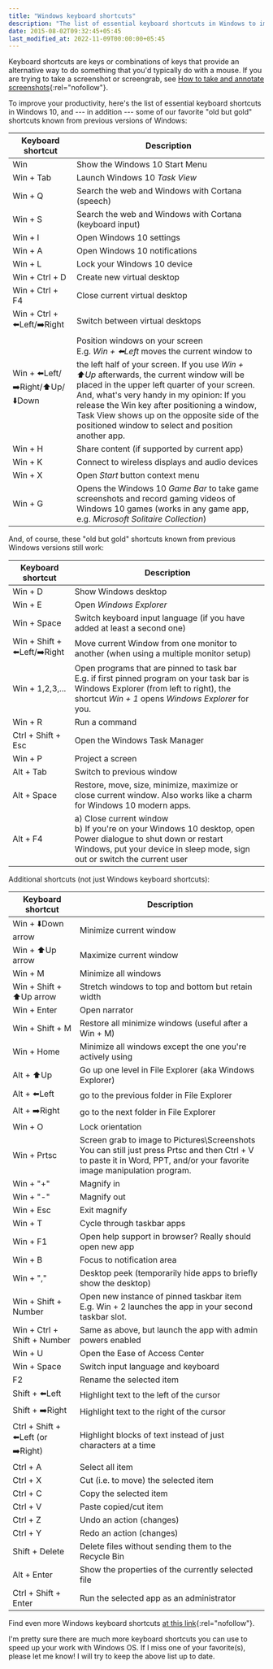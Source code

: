 ```yaml
---
title: "Windows keyboard shortcuts"
description: "The list of essential keyboard shortcuts in Windows to improve your productivity."
date: 2015-08-02T09:32:45+05:45
last_modified_at: 2022-11-09T00:00:00+05:45
---
```


Keyboard shortcuts are keys or combinations of keys that provide an alternative way to do something that you'd typically do with a mouse. If you are trying to take a screenshot or screengrab, see [How to take and annotate screenshots](https://support.microsoft.com/en-us/windows/how-to-take-and-annotate-screenshots-on-windows-10-ca08e124-cc30-2579-3e55-6db63e36fbb9){:rel="nofollow"}.

To improve your productivity, here's the list of essential keyboard shortcuts in Windows 10, and --- in addition --- some of our favorite "old but gold" shortcuts known from previous versions of Windows:

| Keyboard shortcut                | Description                                                                                                                                                                                                                                                                                                                                                                                                                                   |
| -------------------------------- | --------------------------------------------------------------------------------------------------------------------------------------------------------------------------------------------------------------------------------------------------------------------------------------------------------------------------------------------------------------------------------------------------------------------------------------------- |
| Win                              | Show the Windows 10 Start Menu                                                                                                                                                                                                                                                                                                                                                                                                                |
| Win + Tab                        | Launch Windows 10 _Task View_                                                                                                                                                                                                                                                                                                                                                                                                                 |
| Win + Q                          | Search the web and Windows with Cortana (speech)                                                                                                                                                                                                                                                                                                                                                                                              |
| Win + S                          | Search the web and Windows with Cortana (keyboard input)                                                                                                                                                                                                                                                                                                                                                                                      |
| Win + I                          | Open Windows 10 settings                                                                                                                                                                                                                                                                                                                                                                                                                      |
| Win + A                          | Open Windows 10 notifications                                                                                                                                                                                                                                                                                                                                                                                                                 |
| Win + L                          | Lock your Windows 10 device                                                                                                                                                                                                                                                                                                                                                                                                                   |
| Win + Ctrl + D                   | Create new virtual desktop                                                                                                                                                                                                                                                                                                                                                                                                                    |
| Win + Ctrl + F4                  | Close current virtual desktop                                                                                                                                                                                                                                                                                                                                                                                                                 |
| Win + Ctrl + ⬅️Left/➡️Right      | Switch between virtual desktops                                                                                                                                                                                                                                                                                                                                                                                                               |
| Win + ⬅️Left/➡️Right/⬆️Up/⬇️Down | Position windows on your screen <br /> E.g. _Win + ⬅️Left_ moves the current window to the left half of your screen. If you use _Win + ⬆️Up_ afterwards, the current window will be placed in the upper left quarter of your screen. <br /> And, what's very handy in my opinion: If you release the Win key after positioning a window, Task View shows up on the opposite side of the positioned window to select and position another app. |
| Win + H                          | Share content (if supported by current app)                                                                                                                                                                                                                                                                                                                                                                                                   |
| Win + K                          | Connect to wireless displays and audio devices                                                                                                                                                                                                                                                                                                                                                                                                |
| Win + X                          | Open _Start_ button context menu                                                                                                                                                                                                                                                                                                                                                                                                              |
| Win + G                          | Opens the Windows 10 _Game Bar_ to take game screenshots and record gaming videos of Windows 10 games (works in any game app, e.g. _Microsoft Solitaire Collection_)                                                                                                                                                                                                                                                                          |

And, of course, these "old but gold" shortcuts known from previous Windows versions still work:

| Keyboard shortcut            | Description                                                                                                                                                                                       |
| ---------------------------- | ------------------------------------------------------------------------------------------------------------------------------------------------------------------------------------------------- |
| Win + D                      | Show Windows desktop                                                                                                                                                                              |
| Win + E                      | Open _Windows Explorer_                                                                                                                                                                           |
| Win + Space                  | Switch keyboard input language (if you have added at least a second one)                                                                                                                          |
| Win + Shift + ⬅️Left/➡️Right | Move current Window from one monitor to another (when using a multiple monitor setup)                                                                                                             |
| Win + 1,2,3,...              | Open programs that are pinned to task bar <br /> E.g. if first pinned program on your task bar is Windows Explorer (from left to right), the shortcut _Win + 1_ opens _Windows Explorer_ for you. |
| Win + R                      | Run a command                                                                                                                                                                                     |
| Ctrl + Shift + Esc           | Open the Windows Task Manager                                                                                                                                                                     |
| Win + P                      | Project a screen                                                                                                                                                                                  |
| Alt + Tab                    | Switch to previous window                                                                                                                                                                         |
| Alt + Space                  | Restore, move, size, minimize, maximize or close current window. Also works like a charm for Windows 10 modern apps.                                                                              |
| Alt + F4                     | a) Close current window <br /> b) If you're on your Windows 10 desktop, open Power dialogue to shut down or restart Windows, put your device in sleep mode, sign out or switch the current user   |

Additional shortcuts (not just Windows keyboard shortcuts):

| Keyboard shortcut                  | Description                                                                                                                                                                     |
| ---------------------------------- | ------------------------------------------------------------------------------------------------------------------------------------------------------------------------------- |
| Win + ⬇️Down arrow                 | Minimize current window                                                                                                                                                         |
| Win + ⬆️Up arrow                   | Maximize current window                                                                                                                                                         |
| Win + M                            | Minimize all windows                                                                                                                                                            |
| Win + Shift + ⬆️Up arrow           | Stretch windows to top and bottom but retain width                                                                                                                              |
| Win + Enter                        | Open narrator                                                                                                                                                                   |
| Win + Shift + M                    | Restore all minimize windows (useful after a Win + M)                                                                                                                           |
| Win + Home                         | Minimize all windows except the one you're actively using                                                                                                                       |
| Alt + ⬆️Up                         | Go up one level in File Explorer (aka Windows Explorer)                                                                                                                         |
| Alt + ⬅️Left                       | go to the previous folder in File Explorer                                                                                                                                      |
| Alt + ➡️Right                      | go to the next folder in File Explorer                                                                                                                                          |
| Win + O                            | Lock orientation                                                                                                                                                                |
| Win + Prtsc                        | Screen grab to image to Pictures\Screenshots <br /> You can still just press Prtsc and then Ctrl + V to paste it in Word, PPT, and/or your favorite image manipulation program. |
| Win + "+"                          | Magnify in                                                                                                                                                                      |
| Win + "-"                          | Magnify out                                                                                                                                                                     |
| Win + Esc                          | Exit magnify                                                                                                                                                                    |
| Win + T                            | Cycle through taskbar apps                                                                                                                                                      |
| Win + F1                           | Open help support in browser? Really should open new app                                                                                                                        |
| Win + B                            | Focus to notification area                                                                                                                                                      |
| Win + ","                          | Desktop peek (temporarily hide apps to briefly show the desktop)                                                                                                                |
| Win + Shift + Number               | Open new instance of pinned taskbar item <br /> E.g. Win + 2 launches the app in your second taskbar slot.                                                                      |
| Win + Ctrl + Shift + Number        | Same as above, but launch the app with admin powers enabled                                                                                                                     |
| Win + U                            | Open the Ease of Access Center                                                                                                                                                  |
| Win + Space                        | Switch input language and keyboard                                                                                                                                              |
| F2                                 | Rename the selected item                                                                                                                                                        |
| Shift + ⬅️Left                     | Highlight text to the left of the cursor                                                                                                                                        |
| Shift + ➡️Right                    | Highlight text to the right of the cursor                                                                                                                                       |
| Ctrl + Shift + ⬅️Left (or ➡️Right) | Highlight blocks of text instead of just characters at a time                                                                                                                   |
| Ctrl + A                           | Select all item                                                                                                                                                                 |
| Ctrl + X                           | Cut (i.e. to move) the selected item                                                                                                                                            |
| Ctrl + C                           | Copy the selected item                                                                                                                                                          |
| Ctrl + V                           | Paste copied/cut item                                                                                                                                                           |
| Ctrl + Z                           | Undo an action (changes)                                                                                                                                                        |
| Ctrl + Y                           | Redo an action (changes)                                                                                                                                                        |
| Shift + Delete                     | Delete files without sending them to the Recycle Bin                                                                                                                            |
| Alt + Enter                        | Show the properties of the currently selected file                                                                                                                              |
| Ctrl + Shift + Enter               | Run the selected app as an administrator                                                                                                                                        |

Find even more Windows keyboard shortcuts [at this link](https://support.microsoft.com/en-us/help/12445/windows-keyboard-shortcuts){:rel="nofollow"}.

I'm pretty sure there are much more keyboard shortcuts you can use to speed up your work with Windows OS. If I miss one of your favorite(s), please let me know! I will try to keep the above list up to date.
